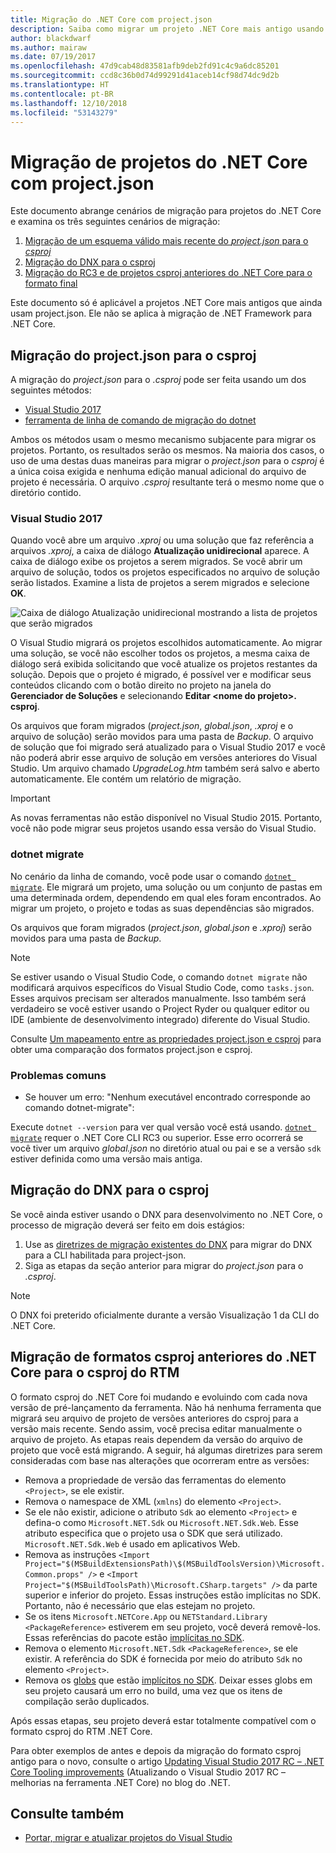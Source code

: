 ```yaml
---
title: Migração do .NET Core com project.json
description: Saiba como migrar um projeto .NET Core mais antigo usando project.json
author: blackdwarf
ms.author: mairaw
ms.date: 07/19/2017
ms.openlocfilehash: 47d9cab48d83581afb9deb2fd91c4c9a6dc85201
ms.sourcegitcommit: ccd8c36b0d74d99291d41aceb14cf98d74dc9d2b
ms.translationtype: HT
ms.contentlocale: pt-BR
ms.lasthandoff: 12/10/2018
ms.locfileid: "53143279"
---
```

# <a name="migrating-net-core-projects-from-projectjson"></a>Migração de projetos do .NET Core com project.json

Este documento abrange cenários de migração para projetos do .NET Core e examina os três seguintes cenários de migração:

1. [Migração de um esquema válido mais recente do *project.json* para o *csproj*](#migration-from-projectjson-to-csproj)
2. [Migração do DNX para o csproj](#migration-from-dnx-to-csproj)
3. [Migração do RC3 e de projetos csproj anteriores do .NET Core para o formato final](#migration-from-earlier-net-core-csproj-formats-to-rtm-csproj)

Este documento só é aplicável a projetos .NET Core mais antigos que ainda usam project.json. Ele não se aplica à migração de .NET Framework para .NET Core.

## <a name="migration-from-projectjson-to-csproj"></a>Migração do project.json para o csproj

A migração do *project.json* para o *.csproj* pode ser feita usando um dos seguintes métodos:

- [Visual Studio 2017](#visual-studio-2017)
- [ferramenta de linha de comando de migração do dotnet](#dotnet-migrate)

Ambos os métodos usam o mesmo mecanismo subjacente para migrar os projetos. Portanto, os resultados serão os mesmos. Na maioria dos casos, o uso de uma destas duas maneiras para migrar o *project.json* para o *csproj* é a única coisa exigida e nenhuma edição manual adicional do arquivo de projeto é necessária. O arquivo *.csproj* resultante terá o mesmo nome que o diretório contido.

### <a name="visual-studio-2017"></a>Visual Studio 2017

Quando você abre um arquivo *.xproj* ou uma solução que faz referência a arquivos *.xproj*, a caixa de diálogo **Atualização unidirecional** aparece. A caixa de diálogo exibe os projetos a serem migrados.
Se você abrir um arquivo de solução, todos os projetos especificados no arquivo de solução serão listados. Examine a lista de projetos a serem migrados e selecione **OK**.

![Caixa de diálogo Atualização unidirecional mostrando a lista de projetos que serão migrados](media/one-way-upgrade.jpg)

O Visual Studio migrará os projetos escolhidos automaticamente. Ao migrar uma solução, se você não escolher todos os projetos, a mesma caixa de diálogo será exibida solicitando que você atualize os projetos restantes da solução. Depois que o projeto é migrado, é possível ver e modificar seus conteúdos clicando com o botão direito no projeto na janela do **Gerenciador de Soluções** e selecionando **Editar \<nome do projeto>. csproj**.

Os arquivos que foram migrados (*project.json*, *global.json*, *.xproj* e o arquivo de solução) serão movidos para uma pasta de *Backup*. O arquivo de solução que foi migrado será atualizado para o Visual Studio 2017 e você não poderá abrir esse arquivo de solução em versões anteriores do Visual Studio.
Um arquivo chamado *UpgradeLog.htm* também será salvo e aberto automaticamente. Ele contém um relatório de migração.

> [!IMPORTANT]
> As novas ferramentas não estão disponível no Visual Studio 2015. Portanto, você não pode migrar seus projetos usando essa versão do Visual Studio.

### <a name="dotnet-migrate"></a>dotnet migrate

No cenário da linha de comando, você pode usar o comando [`dotnet migrate`](../tools/dotnet-migrate.md). Ele migrará um projeto, uma solução ou um conjunto de pastas em uma determinada ordem, dependendo em qual eles foram encontrados.
Ao migrar um projeto, o projeto e todas as suas dependências são migrados.

Os arquivos que foram migrados (*project.json*, *global.json* e *.xproj*) serão movidos para uma pasta de *Backup*.

> [!NOTE]
> Se estiver usando o Visual Studio Code, o comando `dotnet migrate` não modificará arquivos específicos do Visual Studio Code, como `tasks.json`. Esses arquivos precisam ser alterados manualmente.
> Isso também será verdadeiro se você estiver usando o Project Ryder ou qualquer editor ou IDE (ambiente de desenvolvimento integrado) diferente do Visual Studio.

Consulte [Um mapeamento entre as propriedades project.json e csproj](../tools/project-json-to-csproj.md) para obter uma comparação dos formatos project.json e csproj.

### <a name="common-issues"></a>Problemas comuns

- Se houver um erro: "Nenhum executável encontrado corresponde ao comando dotnet-migrate":

Execute `dotnet --version` para ver qual versão você está usando. [`dotnet migrate`](../tools/dotnet-migrate.md) requer o .NET Core CLI RC3 ou superior.
Esse erro ocorrerá se você tiver um arquivo *global.json* no diretório atual ou pai e se a versão `sdk` estiver definida como uma versão mais antiga.

## <a name="migration-from-dnx-to-csproj"></a>Migração do DNX para o csproj

Se você ainda estiver usando o DNX para desenvolvimento no .NET Core, o processo de migração deverá ser feito em dois estágios:

1. Use as [diretrizes de migração existentes do DNX](from-dnx.md) para migrar do DNX para a CLI habilitada para project-json.
2. Siga as etapas da seção anterior para migrar do *project.json* para o *.csproj*.  

> [!NOTE]
> O DNX foi preterido oficialmente durante a versão Visualização 1 da CLI do .NET Core.

## <a name="migration-from-earlier-net-core-csproj-formats-to-rtm-csproj"></a>Migração de formatos csproj anteriores do .NET Core para o csproj do RTM

O formato csproj do .NET Core foi mudando e evoluindo com cada nova versão de pré-lançamento da ferramenta. Não há nenhuma ferramenta que migrará seu arquivo de projeto de versões anteriores do csproj para a versão mais recente. Sendo assim, você precisa editar manualmente o arquivo de projeto. As etapas reais dependem da versão do arquivo de projeto que você está migrando. A seguir, há algumas diretrizes para serem consideradas com base nas alterações que ocorreram entre as versões:

* Remova a propriedade de versão das ferramentas do elemento `<Project>`, se ele existir.
* Remova o namespace de XML (`xmlns`) do elemento `<Project>`.
* Se ele não existir, adicione o atributo `Sdk` ao elemento `<Project>` e defina-o como `Microsoft.NET.Sdk` ou `Microsoft.NET.Sdk.Web`. Esse atributo especifica que o projeto usa o SDK que será utilizado. `Microsoft.NET.Sdk.Web` é usado em aplicativos Web.
* Remova as instruções `<Import Project="$(MSBuildExtensionsPath)\$(MSBuildToolsVersion)\Microsoft.Common.props" />` e `<Import Project="$(MSBuildToolsPath)\Microsoft.CSharp.targets" />` da parte superior e inferior do projeto. Essas instruções estão implícitas no SDK. Portanto, não é necessário que elas estejam no projeto.
* Se os itens `Microsoft.NETCore.App` ou `NETStandard.Library` `<PackageReference>` estiverem em seu projeto, você deverá removê-los. Essas referências do pacote estão [implícitas no SDK](https://aka.ms/sdkimplicitrefs).
* Remova o elemento `Microsoft.NET.Sdk` `<PackageReference>`, se ele existir. A referência do SDK é fornecida por meio do atributo `Sdk` no elemento `<Project>`.
* Remova os [globs](https://en.wikipedia.org/wiki/Glob_(programming)) que estão [implícitos no SDK](../tools/csproj.md#default-compilation-includes-in-net-core-projects). Deixar esses globs em seu projeto causará um erro no build, uma vez que os itens de compilação serão duplicados.

Após essas etapas, seu projeto deverá estar totalmente compatível com o formato csproj do RTM .NET Core.

Para obter exemplos de antes e depois da migração do formato csproj antigo para o novo, consulte o artigo [Updating Visual Studio 2017 RC – .NET Core Tooling improvements](https://blogs.msdn.microsoft.com/dotnet/2016/12/12/updating-visual-studio-2017-rc-net-core-tooling-improvements/) (Atualizando o Visual Studio 2017 RC – melhorias na ferramenta .NET Core) no blog do .NET.

## <a name="see-also"></a>Consulte também

- [Portar, migrar e atualizar projetos do Visual Studio](/visualstudio/porting/port-migrate-and-upgrade-visual-studio-projects)
